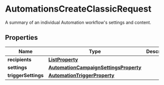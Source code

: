 

# AutomationsCreateClassicRequest

A summary of an individual Automation workflow's settings and content.

## Properties

| Name | Type | Description | Notes |
|------------ | ------------- | ------------- | -------------|
|**recipients** | [**ListProperty**](ListProperty.md) |  |  |
|**settings** | [**AutomationCampaignSettingsProperty**](AutomationCampaignSettingsProperty.md) |  |  [optional] |
|**triggerSettings** | [**AutomationTriggerProperty**](AutomationTriggerProperty.md) |  |  |



